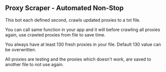 ## Proxy Scraper - Automated Non-Stop

This bot each defined second, crawls updated proxies to a txt file.

You can call same function in your app and it will before crawling all proxies again, use crawled proxies from file to save time.

You always have at least 130 fresh proxies in your file. Default 130 value can be overwritten.

All proxies are testing and the proxies which doesn't work, are saved to another file to not use again.
